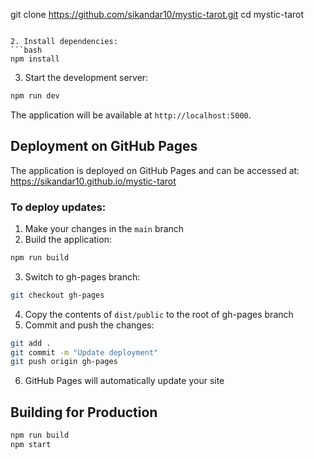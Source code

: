git clone https://github.com/sikandar10/mystic-tarot.git
cd mystic-tarot
```

2. Install dependencies:
```bash
npm install
```

3. Start the development server:
```bash
npm run dev
```

The application will be available at `http://localhost:5000`.

## Deployment on GitHub Pages

The application is deployed on GitHub Pages and can be accessed at:
https://sikandar10.github.io/mystic-tarot

### To deploy updates:

1. Make your changes in the `main` branch
2. Build the application:
```bash
npm run build
```

3. Switch to gh-pages branch:
```bash
git checkout gh-pages
```

4. Copy the contents of `dist/public` to the root of gh-pages branch
5. Commit and push the changes:
```bash
git add .
git commit -m "Update deployment"
git push origin gh-pages
```

6. GitHub Pages will automatically update your site

## Building for Production

```bash
npm run build
npm start